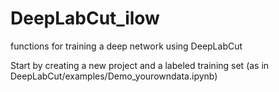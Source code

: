 # DeepLabCut_ilow
functions for training a deep network using DeepLabCut

Start by creating a new project and a labeled training set (as in DeepLabCut/examples/Demo_yourowndata.ipynb)
